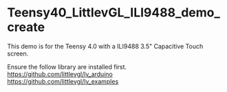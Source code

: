 # Teensy40_LittlevGL_ILI9488_demo_create
 
This demo is for the Teensy 4.0 with a ILI9488 3.5" Capacitive Touch screen.

Ensure the follow library are installed first.
https://github.com/littlevgl/lv_arduino<br>
https://github.com/littlevgl/lv_examples

